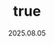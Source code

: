 ---
wip: "True"
id: "46185"
title:
  de: "Vergilbte Gargantualeder-Karte"
  en: "Timeworn Gargantuaskin Map"
  fr: "Vieille carte en peau de gargantua"
  ja: "古ぼけた地図G18"
layout: treasuremap
page_type: guide
categories: "treasuremap"
instanceType: "treasuremap"
date: "2025.08.05"
patchNumber: "7.3"
patchName: "The Promose of Tomorrow"
expac: "dt"
image: "/assets/img/content/klassen/Chocobo.webp"
terms:
    - term: "TreasureMaps"
    - term: "The Promose of Tomorrow"
sortid: 30
order: 30
plvl: 100
slug: "vergilbte_gargantualeder_karte"
maxpartysize: 8
zones:
  - zonename: "Living Memory"
    fullimage: "/assets/img/treasuremaps/Vergilbte Gargantualeder-Karte/Lebende Erinnerung/Lebende Erinnerung.webp"
    subimage:
      - "/assets/img/treasuremaps/Vergilbte Gargantualeder-Karte/Lebende Erinnerung/A.webp"
      - "/assets/img/treasuremaps/Vergilbte Gargantualeder-Karte/Lebende Erinnerung/B.webp"
      - "/assets/img/treasuremaps/Vergilbte Gargantualeder-Karte/Lebende Erinnerung/C.webp"
      - "/assets/img/treasuremaps/Vergilbte Gargantualeder-Karte/Lebende Erinnerung/D.webp"
      - "/assets/img/treasuremaps/Vergilbte Gargantualeder-Karte/Lebende Erinnerung/E.webp"
      - "/assets/img/treasuremaps/Vergilbte Gargantualeder-Karte/Lebende Erinnerung/F.webp"
      - "/assets/img/treasuremaps/Vergilbte Gargantualeder-Karte/Lebende Erinnerung/G.webp"
      - "/assets/img/treasuremaps/Vergilbte Gargantualeder-Karte/Lebende Erinnerung/H.webp"
---